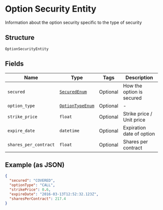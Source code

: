 
# Option Security Entity

Information about the option security specific to the type of security

## Structure

`OptionSecurityEntity`

## Fields

| Name | Type | Tags | Description |
|  --- | --- | --- | --- |
| `secured` | [`SecuredEnum`](../../doc/models/secured-enum.md) | Optional | How the option is secured |
| `option_type` | [`OptionTypeEnum`](../../doc/models/option-type-enum.md) | Optional | - |
| `strike_price` | `float` | Optional | Strike price / Unit price |
| `expire_date` | `datetime` | Optional | Expiration date of option |
| `shares_per_contract` | `float` | Optional | Shares per contract |

## Example (as JSON)

```json
{
  "secured": "COVERED",
  "optionType": "CALL",
  "strikePrice": 0.6,
  "expireDate": "2016-03-13T12:52:32.123Z",
  "sharesPerContract": 217.4
}
```

